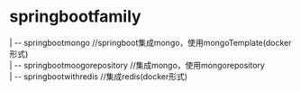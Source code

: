 # springbootfamily
| -- springbootmongo //springboot集成mongo，使用mongoTemplate(docker形式)</br>
| -- springbootmoogorepository //集成mongo，使用mongorepository</br>
| -- springbootwithredis //集成redis(docker形式)</br>
